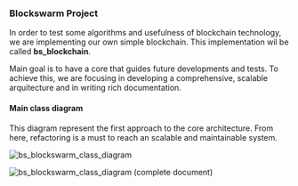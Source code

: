 ### Blockswarm Project ###

In order to test some algorithms and usefulness of blockchain technology, we are implementing our own simple blockchain. This implementation wil be called **bs_blockchain**.

Main goal is to have a core that guides future developments and tests. To achieve this, we are focusing in developing a comprehensive, scalable arquitecture and in writing rich documentation.

#### Main class diagram ####

This diagram represent the first approach to the core architecture. From here, refactoring is a must to reach an scalable and maintainable system.

![bs_blockswarm_class_diagram](https://www.lucidchart.com/publicSegments/view/aa51c053-49eb-489d-bfea-57aa96a980a8/image.png)  

![bs_blockswarm_class_diagram (complete document)](https://www.lucidchart.com/documents/view/8a525eaf-4f90-4519-ac94-0513dabef76e)
